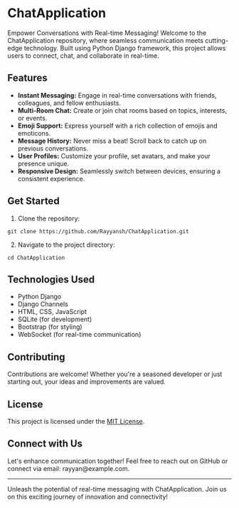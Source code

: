 <!DOCTYPE html>
<html>
<body>
  <h1>ChatApplication</h1>

  <p>Empower Conversations with Real-time Messaging! Welcome to the ChatApplication repository, where seamless communication meets cutting-edge technology. Built using Python Django framework, this project allows users to connect, chat, and collaborate in real-time.</p>

  <h2>Features</h2>
  <ul>
    <li><strong>Instant Messaging:</strong> Engage in real-time conversations with friends, colleagues, and fellow enthusiasts.</li>
    <li><strong>Multi-Room Chat:</strong> Create or join chat rooms based on topics, interests, or events.</li>
    <li><strong>Emoji Support:</strong> Express yourself with a rich collection of emojis and emoticons.</li>
    <li><strong>Message History:</strong> Never miss a beat! Scroll back to catch up on previous conversations.</li>
    <li><strong>User Profiles:</strong> Customize your profile, set avatars, and make your presence unique.</li>
    <li><strong>Responsive Design:</strong> Seamlessly switch between devices, ensuring a consistent experience.</li>
  </ul>

  <h2>Get Started</h2>
  <ol>
    <li>Clone the repository:</li>
  </ol>
  <code>git clone https://github.com/Rayyansh/ChatApplication.git</code>
  <ol start="2">
    <li>Navigate to the project directory:</li>
  </ol>
  <code>cd ChatApplication</code>
  <!-- Rest of the installation and setup steps... -->

  <h2>Technologies Used</h2>
  <ul>
    <li>Python Django</li>
    <li>Django Channels</li>
    <li>HTML, CSS, JavaScript</li>
    <li>SQLite (for development)</li>
    <li>Bootstrap (for styling)</li>
    <li>WebSocket (for real-time communication)</li>
  </ul>

  <h2>Contributing</h2>
  <p>Contributions are welcome! Whether you're a seasoned developer or just starting out, your ideas and improvements are valued.</p>

  <h2>License</h2>
  <p>This project is licensed under the <a href="LICENSE">MIT License</a>.</p>

  <h2>Connect with Us</h2>
  <p>Let's enhance communication together! Feel free to reach out on GitHub or connect via email: rayyan@example.com.</p>

  <hr>

  <p>Unleash the potential of real-time messaging with ChatApplication. Join us on this exciting journey of innovation and connectivity!</p>
</body>
</html>
